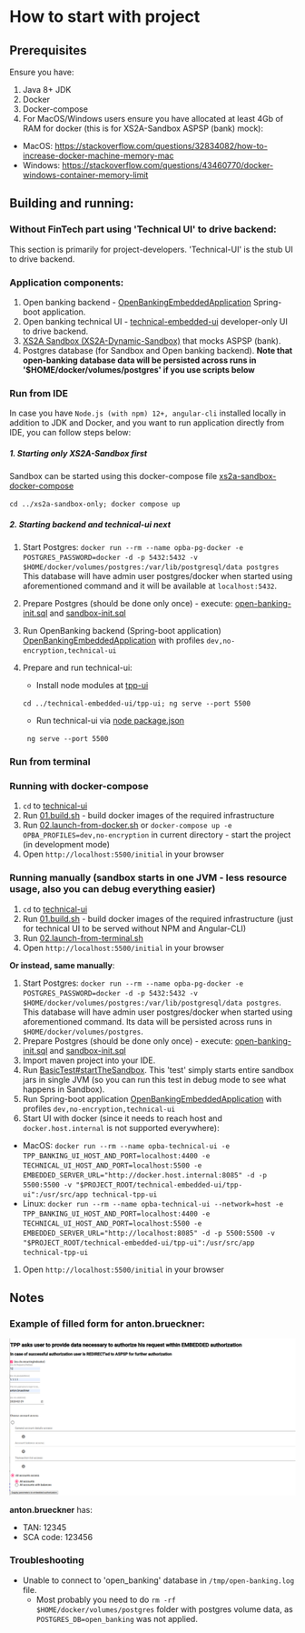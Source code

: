 # How to start with project
 
## Prerequisites

Ensure you have:
 1. Java 8+ JDK
 1. Docker
 1. Docker-compose
 1. For MacOS/Windows users ensure you have allocated at least 4Gb of RAM for docker (this is for XS2A-Sandbox ASPSP (bank) mock):
  - MacOS: https://stackoverflow.com/questions/32834082/how-to-increase-docker-machine-memory-mac
  - Windows: https://stackoverflow.com/questions/43460770/docker-windows-container-memory-limit

## Building and running:

### Without FinTech part using 'Technical UI' to drive backend:

This section is primarily for project-developers. 'Technical-UI' is the stub UI to drive backend.

### Application components:

 1. Open banking backend - 
 [OpenBankingEmbeddedApplication](../opba-embedded-starter/src/main/java/de/adorsys/opba/starter/OpenBankingEmbeddedApplication.java) 
 Spring-boot application.
 1. Open banking technical UI - [technical-embedded-ui](../technical-embedded-ui) developer-only UI to drive backend.
 1. [XS2A Sandbox (XS2A-Dynamic-Sandbox)](../how-to-start-with-project/xs2a-sandbox-only/docker-compose.yml) that mocks ASPSP (bank).
 1. Postgres database (for Sandbox and Open banking backend). 
 **Note that open-banking database data will be persisted across runs in '$HOME/docker/volumes/postgres' if you use scripts below**

### Run from IDE
In case you have `Node.js (with npm) 12+, angular-cli` installed locally in addition to JDK and Docker, and you want to run 
application directly from IDE, you can follow steps below:

##### 1. Starting only XS2A-Sandbox first

Sandbox can be started using this docker-compose file [xs2a-sandbox-docker-compose](../how-to-start-with-project/xs2a-sandbox-only/docker-compose.yml)

 `cd ../xs2a-sandbox-only; docker compose up`

##### 2. Starting backend and technical-ui next

 1. Start Postgres: `docker run --rm --name opba-pg-docker -e POSTGRES_PASSWORD=docker -d -p 5432:5432 -v $HOME/docker/volumes/postgres:/var/lib/postgresql/data postgres`
 This database will have admin user postgres/docker when started using aforementioned command and it will be available at `localhost:5432`.
 1. Prepare Postgres (should be done only once) - execute: [open-banking-init.sql](../opba-db/src/main/resources/init.sql) 
 and [sandbox-init.sql](../opba-protocols/sandboxes/xs2a-sandbox/src/main/resources/sandbox/prepare-postgres.sql)
 1. Run OpenBanking backend (Spring-boot application) [OpenBankingEmbeddedApplication](../opba-embedded-starter/src/main/java/de/adorsys/opba/starter/OpenBankingEmbeddedApplication.java) 
 with profiles `dev,no-encryption,technical-ui`
 1. Prepare and run technical-ui:
    - Install node modules at [tpp-ui](../technical-embedded-ui/tpp-ui/) 
    
    `cd ../technical-embedded-ui/tpp-ui; ng serve --port 5500`
    - Run technical-ui via [node package.json](../technical-embedded-ui/tpp-ui/package.json)
    
    ` ng serve --port 5500`
 
### Run from terminal

### Running with docker-compose

  1. `cd` to [technical-ui](technical-ui)
  1. Run [01.build.sh](technical-ui/01.build.sh) - build docker images of the required infrastructure
  1. Run [02.launch-from-docker.sh](technical-ui/02.launch-from-docker.sh) or `docker-compose up -e OPBA_PROFILES=dev,no-encryption` in current directory - start the project (in development mode)
  1. Open `http://localhost:5500/initial` in your browser
  
### Running manually (sandbox starts in one JVM - less resource usage, also you can debug everything easier)
  
  1. `cd` to [technical-ui](technical-ui)
  1. Run [01.build.sh](technical-ui/01.build.sh) - build docker images of the required infrastructure (just for technical UI to be served without NPM and Angular-CLI)
  1. Run [02.launch-from-terminal.sh](technical-ui/02.launch-from-terminal.sh)
  1. Open `http://localhost:5500/initial` in your browser
  
  **Or instead, same manually**:
  
  1. Start Postgres: `docker run --rm --name opba-pg-docker -e POSTGRES_PASSWORD=docker -d -p 5432:5432 -v $HOME/docker/volumes/postgres:/var/lib/postgresql/data postgres`. 
  This database will have admin user postgres/docker when started using aforementioned command. Its data will be persisted
  across runs in `$HOME/docker/volumes/postgres`.
  1. Prepare Postgres (should be done only once) - execute: [open-banking-init.sql](../opba-db/src/main/resources/init.sql) 
  and [sandbox-init.sql](../opba-protocols/sandboxes/xs2a-sandbox/src/main/resources/sandbox/prepare-postgres.sql)
  1. Import maven project into your IDE. 
  1. Run [BasicTest#startTheSandbox](../opba-protocols/sandboxes/xs2a-sandbox/src/test/java/de/adorsys/opba/protocol/xs2a/testsandbox/BasicTest.java). 
  This 'test' simply starts entire sandbox jars in single JVM (so you can run this test in debug mode to see what happens in Sandbox).
  1. Run Spring-boot application [OpenBankingEmbeddedApplication](../opba-embedded-starter/src/main/java/de/adorsys/opba/starter/OpenBankingEmbeddedApplication.java) 
  with profiles `dev,no-encryption,technical-ui`
  1. Start UI with docker (since it needs to reach host and `docker.host.internal` is not supported everywhere):
   - MacOS:
   `docker run --rm --name opba-technical-ui -e TPP_BANKING_UI_HOST_AND_PORT=localhost:4400 -e TECHNICAL_UI_HOST_AND_PORT=localhost:5500 -e EMBEDDED_SERVER_URL="http://docker.host.internal:8085" -d -p 5500:5500 -v "$PROJECT_ROOT/technical-embedded-ui/tpp-ui":/usr/src/app technical-tpp-ui`
   - Linux:
    `docker run --rm --name opba-technical-ui --network=host -e TPP_BANKING_UI_HOST_AND_PORT=localhost:4400 -e TECHNICAL_UI_HOST_AND_PORT=localhost:5500 -e EMBEDDED_SERVER_URL="http://localhost:8085" -d -p 5500:5500 -v "$PROJECT_ROOT/technical-embedded-ui/tpp-ui":/usr/src/app technical-tpp-ui`
  1. Open `http://localhost:5500/initial` in your browser

## Notes

### Example of filled form for anton.brueckner:

![Embedded authorization form](images/embedded-anton-brueckner.png)

**anton.brueckner** has:
 - TAN: 12345 
 - SCA code: 123456
 
 ### Troubleshooting
 
  - Unable to connect to 'open_banking' database in `/tmp/open-banking.log` file. 
     - Most probably you need to do `rm -rf $HOME/docker/volumes/postgres` folder with postgres volume data,
       as `POSTGRES_DB=open_banking` was not applied.
